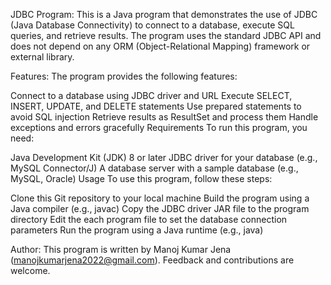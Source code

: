 JDBC Program:
This is a Java program that demonstrates the use of JDBC (Java Database Connectivity) to connect to a database, execute SQL queries, and retrieve results. The program uses the standard JDBC API and does not depend on any ORM (Object-Relational Mapping) framework or external library.

Features:
The program provides the following features:

Connect to a database using JDBC driver and URL
Execute SELECT, INSERT, UPDATE, and DELETE statements
Use prepared statements to avoid SQL injection
Retrieve results as ResultSet and process them
Handle exceptions and errors gracefully
Requirements
To run this program, you need:

Java Development Kit (JDK) 8 or later
JDBC driver for your database (e.g., MySQL Connector/J)
A database server with a sample database (e.g., MySQL, Oracle)
Usage
To use this program, follow these steps:

Clone this Git repository to your local machine
Build the program using a Java compiler (e.g., javac)
Copy the JDBC driver JAR file to the program directory
Edit the each program file to set the database connection parameters
Run the program using a Java runtime (e.g., java)

Author:
This program is written by Manoj Kumar Jena (manojkumarjena2022@gmail.com). Feedback and contributions are welcome.
